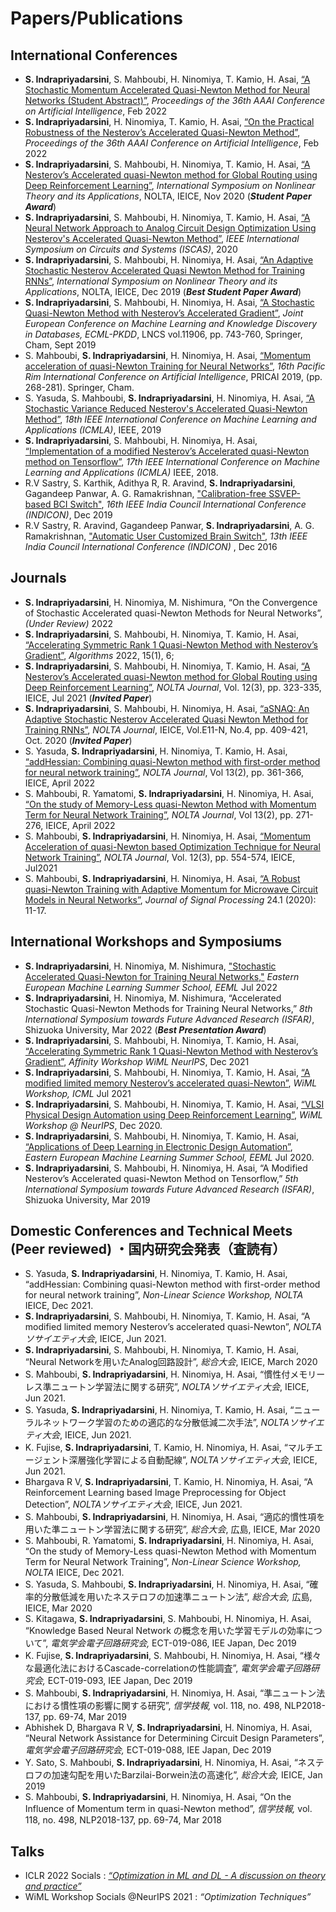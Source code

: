 <h1>Papers/Publications </h1>
<h2> International Conferences </h2>
<ul>
  <li><b>S. Indrapriyadarsini</b>, S. Mahboubi, H. Ninomiya, T. Kamio, H. Asai, <a href="https://www.aaai.org/AAAI22Papers/SA-00366-IndrapriyadarsiniS.pdf" target="_blank" rel="noopener noreferrer">“A Stochastic Momentum Accelerated Quasi-Newton Method for Neural Networks (Student Abstract)”</a>, <i>Proceedings of the 36th AAAI Conference on Artificial Intelligence</i>, Feb 2022</li>
  
  <li><b>S. Indrapriyadarsini</b>, H. Ninomiya, T. Kamio, H. Asai, <a href="https://www.aaai.org/AAAI22Papers/DC-00175-IndrapriyadarsiniS.pdf" target="_blank" rel="noopener noreferrer"> “On the Practical Robustness of the Nesterov’s Accelerated Quasi-Newton Method”</a>, <i>Proceedings of the 36th AAAI Conference on Artificial Intelligence</i>, Feb 2022</li>
  <li><b>S. Indrapriyadarsini</b>, S. Mahboubi, H. Ninomiya, T. Kamio, H. Asai, <a href="https://arxiv.org/abs/2010.09465" target="_blank" rel="noopener noreferrer">“A Nesterov’s Accelerated quasi-Newton method for Global Routing using Deep Reinforcement Learning”</a>, <i>International Symposium on Nonlinear Theory and its Applications</i>, NOLTA, IEICE, Nov 2020 (<i><b>Student Paper Award</b></i>)
</li>
  <li><b>S. Indrapriyadarsini</b>, S. Mahboubi, H. Ninomiya, T. Kamio, H. Asai, <a href="https://ieeexplore.ieee.org/document/9181152" target="_blank" rel="noopener noreferrer">“A Neural Network Approach to Analog Circuit Design Optimization Using Nesterov's Accelerated Quasi-Newton Method”</a>, <i>IEEE International Symposium on Circuits and Systems (ISCAS)</i>, 2020 </li>
  <li><b>S. Indrapriyadarsini</b>, S. Mahboubi, H. Ninomiya, H. Asai, <a href="https://arxiv.org/abs/1909.03620" target="_blank" rel="noopener noreferrer">“An Adaptive Stochastic Nesterov Accelerated Quasi Newton Method for Training RNNs”</a>, <i>International Symposium on Nonlinear Theory and its Applications</i>, NOLTA, IEICE, Dec 2019 (<i><b>Best Student Paper Award</b></i>)
</li>
  <li><b>S. Indrapriyadarsini</b>, S. Mahboubi, H. Ninomiya, H. Asai, <a href="https://link.springer.com/chapter/10.1007/978-3-030-46150-8_43" target="_blank" rel="noopener noreferrer">“A Stochastic Quasi-Newton Method with Nesterov’s Accelerated Gradient”</a>, <i>Joint European Conference on Machine Learning and Knowledge Discovery in Databases, ECML-PKDD</i>, LNCS vol.11906, pp. 743-760, Springer, Cham, Sept 2019 </li>
  
  <li>S. Mahboubi, <b>S. Indrapriyadarsini</b>, H. Ninomiya, H. Asai, <a href="https://www.springerprofessional.de/en/momentum-acceleration-of-quasi-newton-training-for-neural-networ/17095012" target="_blank" rel="noopener noreferrer">“Momentum acceleration of quasi-Newton Training for Neural Networks”</a>, <i>16th Pacific Rim International Conference on Artificial Intelligence</i>, PRICAI 2019, (pp. 268-281). Springer, Cham.</li>
  
  <li>S. Yasuda, S. Mahboubi, <b>S. Indrapriyadarsini</b>, H. Ninomiya, H. Asai, <a href="https://ieeexplore.ieee.org/document/8999311" target="_blank" rel="noopener noreferrer">“A Stochastic Variance Reduced Nesterov's Accelerated Quasi-Newton
 Method”</a>,  <i>18th IEEE International Conference on Machine Learning and Applications (ICMLA)</i>, IEEE, 2019</li>
 
  <li><b>S. Indrapriyadarsini</b>, S. Mahboubi, H. Ninomiya, H. Asai, <a href="https://ieeexplore.ieee.org/document/8614210" target="_blank" rel="noopener noreferrer">“Implementation of a modified Nesterov’s Accelerated quasi-Newton method on Tensorflow”</a>, <i> 17th IEEE International Conference on Machine Learning and Applications (ICMLA)</i> IEEE, 2018.</li>
  
  <li>R.V Sastry, S. Karthik, Adithya R, R. Aravind, <b>S. Indrapriyadarsini</b>, Gagandeep Panwar, A. G. Ramakrishnan, <a href="https://ieeexplore.ieee.org/abstract/document/9028973" target="_blank" rel="noopener noreferrer">"Calibration-free SSVEP-based BCI Switch"</a>, <i>16th IEEE India Council International Conference (INDICON)</i>, Dec 2019</li>
  
  <li>R.V Sastry, R. Aravind, Gagandeep Panwar, <b>S. Indrapriyadarsini</b>, A. G. Ramakrishnan, <a href="http://ieeexplore.ieee.org/document/7839045/" target="_blank" rel="noopener noreferrer">"Automatic User Customized Brain Switch"</a>, <i>13th IEEE India Council International Conference (INDICON) </i>, Dec 2016</li>
</ul>

 <h2> Journals </h2>
 <ul>
  <li><b>S. Indrapriyadarsini</b>, H. Ninomiya,  M. Nishimura, “On the Convergence of Stochastic Accelerated quasi-Newton Methods for Neural Networks”, <i>(Under Review)</i> 2022  </li>
<li><b>S. Indrapriyadarsini</b>, S. Mahboubi, H. Ninomiya, T. Kamio, H. Asai, <a href="https://www.mdpi.com/1999-4893/15/1/6" target="_blank" rel="noopener noreferrer">“Accelerating Symmetric Rank 1 Quasi-Newton Method with Nesterov’s Gradient”</a>, <i>Algorithms</i> 2022, 15(1), 6;  </li>
<li>	<b>S. Indrapriyadarsini</b>, S. Mahboubi, H. Ninomiya, T. Kamio, H. Asai, <a href="https://www.jstage.jst.go.jp/article/nolta/12/3/12_323/_article" target="_blank" rel="noopener noreferrer">“A Nesterov’s Accelerated quasi-Newton method for Global Routing using Deep Reinforcement Learning”</a>, <i>NOLTA Journal</i>, Vol. 12(3), pp. 323-335, IEICE, Jul 2021 (<i><b>Invited Paper</b></i>)</li>
<li>	<b>S. Indrapriyadarsini</b>, S. Mahboubi, H. Ninomiya, H. Asai, <a href="https://www.jstage.jst.go.jp/article/nolta/11/4/11_409/_article" target="_blank" rel="noopener noreferrer">“aSNAQ: An Adaptive Stochastic Nesterov Accelerated Quasi Newton Method for Training RNNs”</a>, <i>NOLTA Journal</i>, IEICE, Vol.E11-N, No.4, pp. 409-421, Oct. 2020 (<i><b>Invited Paper</b></i>)</li>
<li>	S. Yasuda, <b>S. Indrapriyadarsini</b>, H. Ninomiya, T. Kamio, H. Asai, <a href="https://www.jstage.jst.go.jp/article/nolta/13/2/13_361/_article/-char/en" target="_blank" rel="noopener noreferrer">“addHessian: Combining quasi-Newton method with first-order method for neural network training”</a>, <i>NOLTA Journal</i>, Vol 13(2), pp. 361-366, IEICE, April 2022</li>
<li>	S. Mahboubi, R.  Yamatomi, <b>S. Indrapriyadarsini</b>, H. Ninomiya, H. Asai, <a href="https://www.jstage.jst.go.jp/article/nolta/13/2/13_271/_article/-char/en" target="_blank" rel="noopener noreferrer">“On the study of Memory-Less quasi-Newton Method with Momentum Term for Neural Network Training”</a>,<i> NOLTA Journal</i>, Vol 13(2), pp. 271-276, IEICE, April 2022</li>
<li>	S. Mahboubi, <b>S. Indrapriyadarsini</b>, H. Ninomiya, H. Asai, <a href="https://www.jstage.jst.go.jp/article/nolta/12/3/12_554/_article" target="_blank" rel="noopener noreferrer">“Momentum Acceleration of quasi-Newton based Optimization Technique for Neural Network Training”</a>, <i>NOLTA Journal</i>, Vol. 12(3), pp. 554-574, IEICE, Jul2021 </li>
<li>	S. Mahboubi, <b>S. Indrapriyadarsini</b>, H. Ninomiya, H. Asai, <a href="https://www.jstage.jst.go.jp/article/jsp/24/1/24_11/_article/-char/ja/" target="_blank" rel="noopener noreferrer">“A Robust quasi-Newton Training with Adaptive Momentum for Microwave Circuit Models in Neural Networks”</a>, <i>Journal of Signal Processing</i> 24.1 (2020): 11-17.</li>
</ul>


 <h2> International Workshops and Symposiums </h2>
 <ul>
  <li>	<b>S. Indrapriyadarsini</b>, H. Ninomiya, M. Nishimura,  <a href="https://virtual.eeml.eu/poster_80.html" target="_blank" rel="noopener noreferrer"> "Stochastic Accelerated Quasi-Newton for Training Neural Networks,"</a> <i>Eastern European Machine Learning Summer School, EEML</i> Jul 2022 </li>
<li>	<b>S. Indrapriyadarsini</b>, H. Ninomiya, M. Nishimura, “Accelerated Stochastic Quasi-Newton Methods for Training Neural Networks,” <i>8th International Symposium towards Future Advanced Research (ISFAR)</i>, Shizuoka University, Mar 2022 (<i><b>Best Presentation Award</b></i>)</li>
<li>	<b>S. Indrapriyadarsini</b>, S. Mahboubi, H. Ninomiya, T. Kamio, H. Asai, <a href="https://neurips.cc/media/PosterPDFs/NeurIPS 2021/e00da03b685a0dd18fb6a08af0923de0_QxxwcQC.png" target="_blank" rel="noopener noreferrer">“Accelerating Symmetric Rank 1 Quasi-Newton Method with Nesterov’s Gradient”</a>, <i>Affinity Workshop WiML NeurIPS</i>, Dec 2021</li>
<li>	<b>S. Indrapriyadarsini</b>, S. Mahboubi, H. Ninomiya, T. Kamio, H. Asai, <a href="https://arxiv.org/abs/2112.01327" target="_blank" rel="noopener noreferrer">“A modified limited memory Nesterov’s accelerated quasi-Newton”</a>, <i>WiML Workshop, ICML</i> Jul 2021</li>
<li>	<b>S. Indrapriyadarsini</b>, S. Mahboubi, H. Ninomiya, T. Kamio, H. Asai, <a href="https://drive.google.com/file/d/1vCaf5PCfr50DYrZD2SrSkpG9T8DILhU7/view?usp=sharing" target="_blank" rel="noopener noreferrer">“VLSI Physical Design Automation using Deep Reinforcement Learning”</a>, <i>WiML Workshop @ NeurIPS</i>, Dec 2020.</li>
<li> <b>S. Indrapriyadarsini</b>, S. Mahboubi, H. Ninomiya, T. Kamio, H. Asai, <a href="https://youtu.be/ka7myLeeQ_U" target="_blank" rel="noopener noreferrer">“Applications of Deep Learning in Electronic Design Automation”</a>, <i>Eastern European Machine Learning Summer School, EEML</i> Jul 2020.</li>
<li> <b>S. Indrapriyadarsini</b>, S. Mahboubi, H. Ninomiya, H. Asai, “A Modified Nesterov’s Accelerated quasi-Newton Method on Tensorflow,” <i>5th International Symposium towards Future Advanced Research (ISFAR)</i>, Shizuoka University, Mar 2019 </li>
  </ul>
  
 <h2> Domestic Conferences and Technical Meets (Peer reviewed) ・国内研究会発表（査読有）</h2>
 <ul>
<li>	S. Yasuda, <b>S. Indrapriyadarsini</b>, H. Ninomiya, T. Kamio, H. Asai, “addHessian: Combining quasi-Newton method with first-order method for neural network training”, <i>Non-Linear Science Workshop, NOLTA</i> IEICE, Dec 2021.</li>
<li>	<b>S. Indrapriyadarsini</b>, S. Mahboubi, H. Ninomiya, T. Kamio, H. Asai, “A modified limited memory Nesterov’s accelerated quasi-Newton”, <i>NOLTAソサイエティ大会</i>, IEICE, Jun 2021.</li>
<li>	<b>S. Indrapriyadarsini</b>, S. Mahboubi, H. Ninomiya, T. Kamio, H. Asai, “Neural Networkを用いたAnalog回路設計”, <i>総合大会</i>, IEICE, March 2020</li>
<li>	S. Mahboubi, <b>S. Indrapriyadarsini</b>, H. Ninomiya, H. Asai, “慣性付メモリーレス準ニュートン学習法に関する研究”,<i> NOLTAソサイエティ大会</i>, IEICE, Jun 2021.</li>
<li>	S. Yasuda, <b>S. Indrapriyadarsini</b>, H. Ninomiya, T. Kamio, H. Asai, “ニューラルネットワーク学習のための適応的な分散低減二次手法”, <i>NOLTAソサイエティ大会</i>, IEICE, Jun 2021.</li>
<li>	K. Fujise, <b>S. Indrapriyadarsini</b>, T. Kamio, H. Ninomiya, H. Asai, “マルチエージェント深層強化学習による自動配線”, <i>NOLTAソサイエティ大会</i>, IEICE, Jun 2021.</li>
<li>	Bhargava R V, <b>S. Indrapriyadarsini</b>, T. Kamio, H. Ninomiya, H. Asai, “A Reinforcement Learning based Image Preprocessing for Object Detection”, <i>NOLTAソサイエティ大会</i>, IEICE, Jun 2021.</li>
<li>	S. Mahboubi, <b>S. Indrapriyadarsini</b>, H. Ninomiya, H. Asai, “適応的慣性項を用いた準ニュートン学習法に関する研究”, <i>総合大会</i>, 広島, IEICE, Mar 2020</li>
<li>	S. Mahboubi, R.  Yamatomi, <b>S. Indrapriyadarsini</b>, H. Ninomiya, H. Asai, “On the study of Memory-Less quasi-Newton Method with Momentum Term for Neural Network Training”</a>, <i>Non-Linear Science Workshop, NOLTA</i> IEICE, Dec 2021.</li>
<li>	S. Yasuda, S. Mahboubi, <b>S. Indrapriyadarsini</b>, H. Ninomiya, H. Asai, “確率的分散低減を用いたネステロフの加速準ニュートン法”, <i>総合大会,</i> 広島, IEICE, Mar 2020 </li>
<li>	S.  Kitagawa, <b>S. Indrapriyadarsini</b>, S. Mahboubi, H. Ninomiya, H. Asai, “Knowledge Based Neural Network の概念を用いた学習モデルの効率について”, <i>電気学会電子回路研究会,</i> ECT-019-086, IEE Japan, Dec 2019 </li>
<li>	K. Fujise, <b>S. Indrapriyadarsini</b>, S. Mahboubi, H. Ninomiya, H. Asai, “様々な最適化法におけるCascade-correlationの性能調査”,<i> 電気学会電子回路研究会,</i> ECT-019-093, IEE Japan, Dec 2019 </li>
<li>	S. Mahboubi, <b>S. Indrapriyadarsini</b>, H. Ninomiya, H. Asai, “準ニュートン法における慣性項の影響に関する研究”, <i>信学技報,</i> vol. 118, no. 498, NLP2018-137, pp. 69-74, Mar 2019 </li>
<li>	Abhishek D, Bhargava R V, <b>S. Indrapriyadarsini</b>, H. Ninomiya, H. Asai, “Neural Network Assistance for Determining Circuit Design Parameters”,<i> 電気学会電子回路研究会,</i> ECT-019-088, IEE Japan, Dec 2019 </li>
<li>	Y.  Sato, S. Mahboubi, <b>S. Indrapriyadarsini</b>, H. Ninomiya, H. Asai, “ネステロフの加速勾配を用いたBarzilai-Borwein法の高速化”,<i> 総合大会,</i> IEICE, Jan 2019 </li>
<li>	S. Mahboubi, <b>S. Indrapriyadarsini</b>, H. Ninomiya, H. Asai, “On the Influence of Momentum term in quasi-Newton method”, <i>信学技報,</i> vol. 118, no. 498, NLP2018-137, pp. 69-74, Mar 2018 </li>

 </ul>
 
 <h2> Talks</h2>
<ul>
  <li> ICLR 2022 Socials : <a href="https://iclr.cc/virtual/2022/social/8739" target="_blank" rel="noopener noreferrer"> <i>“Optimization in ML and DL - A discussion on theory and practice”</i></a>
  </li>
  <li> WiML Workshop Socials @NeurIPS 2021 : <i>“Optimization Techniques” </i>
  </li>
 </ul>
